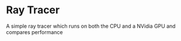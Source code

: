 # Ray Tracer
A simple ray tracer which runs on both the CPU and a NVidia GPU and compares performance
